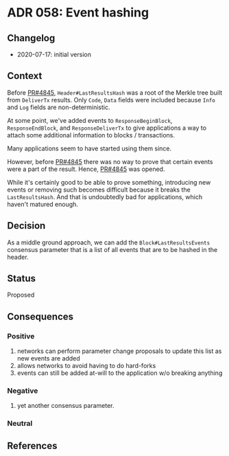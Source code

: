 # ADR 058: Event hashing

## Changelog

- 2020-07-17: initial version

## Context

Before [PR#4845](https://github.com/tendermint/tendermint/pull/4845),
`Header#LastResultsHash` was a root of the Merkle tree built from `DeliverTx`
results. Only `Code`, `Data` fields were included because `Info` and `Log`
fields are non-deterministic.

At some point, we've added events to `ResponseBeginBlock`, `ResponseEndBlock`,
and `ResponseDeliverTx` to give applications a way to attach some additional
information to blocks / transactions.

Many applications seem to have started using them since.

However, before [PR#4845](https://github.com/tendermint/tendermint/pull/4845)
there was no way to prove that certain events were a part of the result. Hence,
[PR#4845](https://github.com/tendermint/tendermint/pull/4845) was opened.

While it's certainly good to be able to prove something, introducing new events
or removing such becomes difficult because it breaks the `LastResultsHash`. And
that is undoubtedly bad for applications, which haven't matured enough.

## Decision

As a middle ground approach, we can add the `Block#LastResultsEvents` consensus
parameter that is a list of all events that are to be hashed in the header.

## Status

Proposed

## Consequences

### Positive

1. networks can perform parameter change proposals to update this list as new events are added
2. allows networks to avoid having to do hard-forks
3. events can still be added at-will to the application w/o breaking anything

### Negative

1. yet another consensus parameter.

### Neutral

## References
